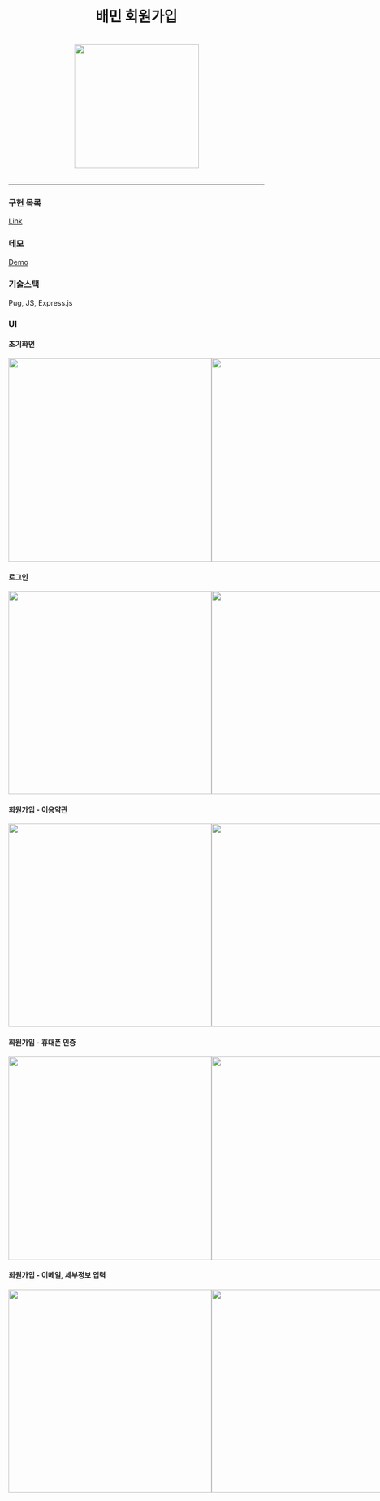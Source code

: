 <h1 align="center">배민 회원가입</h1>

<br/>

<div align="center" style="display:flex; flex-direction: column;">
    <div>
        <img width="245" src="https://user-images.githubusercontent.com/60956392/178174763-d523621b-443f-4507-839e-6affe0b96bb8.png">
    </div>
<br/>
</div>

---

### 구현 목록

[Link](https://github.com/woowa-techcamp-2022/web-baemin-shinjiho/wiki/%EA%B5%AC%ED%98%84%EC%82%AC%ED%95%AD)

### 데모

[Demo](https://baemin-shinjiho.herokuapp.com/)

### 기술스택

Pug, JS, Express.js

### UI

#### 초기화면

<div style="display:flex; align-items:center;">
<img height="400" src="https://user-images.githubusercontent.com/60956392/178175945-56f0a576-e7a0-4e99-a958-1f35bc444229.png">
<img height="400" src="https://user-images.githubusercontent.com/60956392/178175962-03253997-17a2-444d-84dc-a2cf22f184eb.png">
</div>

#### 로그인

<div style="display:flex; align-items:center;">
<img height="400" src="https://user-images.githubusercontent.com/60956392/178175950-073732ec-6441-478c-bdd9-f25924355510.png">
<img height="400" src="https://user-images.githubusercontent.com/60956392/178176413-460c42dc-f545-43c2-9c5b-6f78ea7d9f3b.png">
<img height="400" src="https://user-images.githubusercontent.com/60956392/178176414-1e9332af-9f0b-4268-99ea-8cfe037f816b.png">
<img height="400" src="https://user-images.githubusercontent.com/60956392/178176416-c963d5f3-aab7-4359-83f1-176b74aada5b.png">
</div>

#### 회원가입 - 이용약관

<div style="display:flex; align-items:center;">
<img height="400" src="https://user-images.githubusercontent.com/60956392/178176924-4f1cce90-2cc6-45c7-a715-02a1e07d9366.png">
<img height="400" src="https://user-images.githubusercontent.com/60956392/178175952-97d9af25-f62a-4bc9-ab84-769e3a23b086.png">
</div>

#### 회원가입 - 휴대폰 인증

<div style="display:flex; align-items:center;">
<img height="400" src="https://user-images.githubusercontent.com/60956392/178176988-0cc64821-3516-4d6b-8702-37f5f8570379.png">
<img height="400" src="https://user-images.githubusercontent.com/60956392/178175957-cc37fd43-5aaa-475b-8b39-8b8f723528ad.png">
</div>

#### 회원가입 - 이메일, 세부정보 입력

<div style="display:flex; align-items:center;">
<img height="400" src="https://user-images.githubusercontent.com/60956392/178177068-fadaf5f7-a276-44c1-825d-3c41eacc9801.png">
<img height="400" src="https://user-images.githubusercontent.com/60956392/178177061-f9a958b6-9d5b-4f43-b811-a3aece98210e.png">
<img height="400" src="https://user-images.githubusercontent.com/60956392/178175959-da6f9c90-85b1-4a37-bd17-612ffbf200cb.png">
</div>
